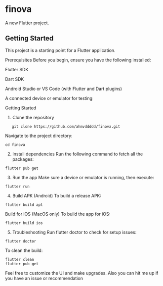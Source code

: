# finova

A new Flutter project.

## Getting Started

This project is a starting point for a Flutter application.

Prerequisites
Before you begin, ensure you have the following installed:

Flutter SDK

Dart SDK

Android Studio or VS Code (with Flutter and Dart plugins)

A connected device or emulator for testing

Getting Started
1. Clone the repository
```
   git clone https://github.com/ahmvddddd/finova.git
```
Navigate to the project directory:
```
cd finova
```
2. Install dependencies
Run the following command to fetch all the packages:
```
flutter pub get
```

3. Run the app
Make sure a device or emulator is running, then execute:
```
flutter run
```

4. Build APK (Android)
To build a release APK:
```
flutter build apl
```
Build for iOS (MacOS only)
To build the app for iOS:
```
flutter build ios
```

5. Troubleshooting
Run flutter doctor to check for setup issues:
```
flutter doctor

```
To clean the build:
```
flutter clean
flutter pub get
```

Feel free to customize the UI and make upgrades. Also you can hit me up if you have an issue or recommendation
